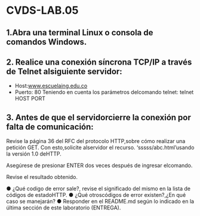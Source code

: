 # CVDS-LAB.05
## 1.Abra una terminal Linux o consola de comandos Windows.
## 2. Realice una conexión síncrona TCP/IP a través de Telnet alsiguiente servidor:
* Host:www.escuelaing.edu.co
* Puerto: 80
Teniendo en cuenta los parámetros delcomando telnet:
telnet HOST PORT
## 3. Antes de que el servidorcierre la conexión por falta de comunicación:
Revise la página 36 del RFC del protocolo HTTP,sobre cómo realizar una petición GET. Con esto,solicite alservidor el recurso.
‘sssss/abc.html’usando la versión 1.0 deHTTP.

Asegúrese de presionar ENTER dos veces después de ingresar elcomando.

Revise el resultado obtenido.

● ¿Qué codigo de error sale?, revise el significado del mismo en la lista de códigos de estadoHTTP.
● ¿Qué otroscódigos de error existen?,¿En qué caso se manejarán?
● Responder en el README.md según lo indicado en la última sección de este laboratorio (ENTREGA).
